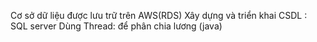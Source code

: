 Cơ sở dữ liệu được lưu trữ trên AWS(RDS)
Xây dựng và triển khai CSDL : SQL server
Dùng Thread: để phân chia lương (java)
